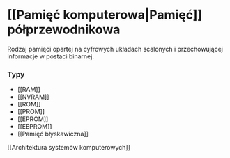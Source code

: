 # [[Pamięć komputerowa|Pamięć]] półprzewodnikowa
Rodzaj pamięci opartej na cyfrowych układach scalonych i przechowującej informacje w postaci binarnej.

### Typy
- [[RAM]]
- [[NVRAM]]
- [[ROM]]
- [[PROM]]
- [[EPROM]]
- [[EEPROM]]
- [[Pamięć błyskawiczna]]

[[Architektura systemów komputerowych]]